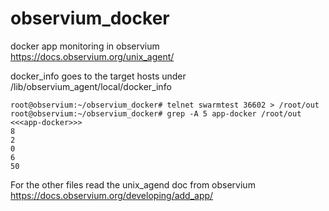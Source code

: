 # observium_docker
docker app monitoring in observium https://docs.observium.org/unix_agent/

docker_info goes to the target hosts under /lib/observium_agent/local/docker_info

```
root@observium:~/observium_docker# telnet swarmtest 36602 > /root/out
root@observium:~/observium_docker# grep -A 5 app-docker /root/out 
<<<app-docker>>>
8
2
0
6
50
```

For the other files read the unix_agend doc from observium https://docs.observium.org/developing/add_app/
